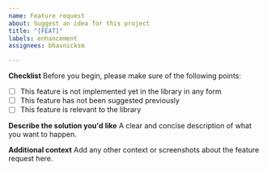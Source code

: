 ```yaml
---
name: Feature request
about: Suggest an idea for this project
title: "[FEAT]"
labels: enhancement
assignees: bhavnicksm

---
```


**Checklist**
Before you begin, please make sure of the following points:
- [ ] This feature is not implemented yet in the library in any form
- [ ] This feature has not been suggested previously
- [ ] This feature is relevant to the library

**Describe the solution you'd like**
A clear and concise description of what you want to happen.

**Additional context**
Add any other context or screenshots about the feature request here.
